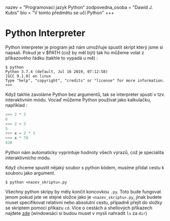 nazev = "Programovací jazyk Python"
zodpovedna_osoba = "Dawid J. Kubis"
bio = "V tomto předmětu se učí Python"
+++
# Python Interpreter

Python interpreter je program jež nám umožňuje spustit skript který jsme si napsali.
Pokud je v $PATH (což by měl být) tak ho můžeme volat z příkazového řádku (takhle to vypadá u mě) :
```shell
$ python
Python 3.7.4 (default, Jul 16 2019, 07:12:58) 
[GCC 9.1.0] on linux
Type "help", "copyright", "credits" or "license" for more information.
>>>
```
Když takhle zavoláme Python bez argumentů, tak se interpreter spustí v tzv. interaktivním módu.
Vocaď můžeme Python používat jako kalkulačku, například :
```python
>>> 2 * 3
6
>>> 2 + 3
5
>>> x = 2 * 3
>>> x * 70
420
```
Python nám automaticky vyprintuje hodnoty všech výrazů, což je specialita interaktivnícho módu.

Když chceme spustit nějaký soubor s python kódem, musíme přidat cestu k souboru jako argument.
```shell
$ python <nazev_skriptu>.py
```
Všechny python skripy by měly končit koncovkou `.py`.
Toto bude fungovat jenom pokud jste ve stejné složce jako je `<nazev_skriptu>.py`, jinak budete muset specifikovat relativní nebo absolutní cestu, případně přejít do složky se skriptem pomocí příkazu `cd`. Více o cestách a shellových příkazech najdete [zde](https://ryanstutorials.net/linuxtutorial/navigation.php) (windowsáci si budou muset v mysli nahradit `ls` za `dir`)
